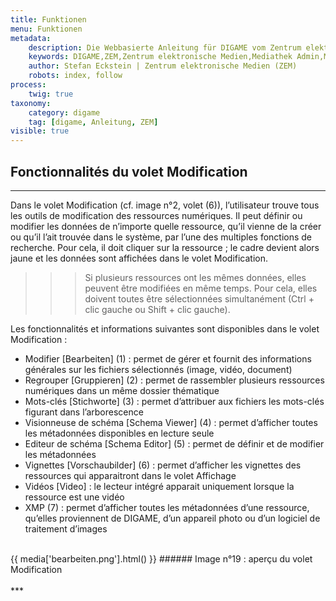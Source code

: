 ```yaml
---
title: Funktionen
menu: Funktionen
metadata:
    description: Die Webbasierte Anleitung für DIGAME vom Zentrum elektronische Medien ZEM.
    keywords: DIGAME,ZEM,Zentrum elektronische Medien,Mediathek Admin,Mediathek,Bilddatenbank,Bildverwaltung,Bundesverwaltung,Eidgenossenschaft,Schweizerische Eidgenossenschaft,VBS,Bundesamt für Verteidigung, Bevölkerungsschutz und Sport
    author: Stefan Eckstein | Zentrum elektronische Medien (ZEM)
    robots: index, follow
process:
	twig: true
taxonomy:
    category: digame
    tag: [digame, Anleitung, ZEM]
visible: true
---
```



## Fonctionnalités du volet Modification
***
Dans le volet Modification (cf. image n°2, volet (6)), l’utilisateur trouve tous les outils de modification des ressources numériques. 
Il peut définir ou modifier les données de n’importe quelle ressource, qu’il vienne de la créer ou qu’il l’ait trouvée dans le système, par l’une des multiples fonctions de recherche. Pour cela, il doit cliquer sur la ressource ; le cadre devient alors jaune et les données sont affichées dans le volet Modification.

>>> Si plusieurs ressources ont les mêmes données, elles peuvent être modifiées en même temps. Pour cela, elles doivent toutes être sélectionnées simultanément (Ctrl + clic gauche ou Shift + clic gauche).

Les fonctionnalités et informations suivantes sont disponibles dans le volet Modification :

- Modifier [Bearbeiten] (1) : permet de gérer et fournit des informations générales sur les fichiers sélectionnés (image, vidéo, document)
- Regrouper [Gruppieren] (2) : permet de rassembler plusieurs ressources numériques dans un même dossier thématique
- Mots-clés [Stichworte] (3) : permet d’attribuer aux fichiers les mots-clés figurant dans l’arborescence
- Visionneuse de schéma [Schema Viewer] (4) : permet d’afficher toutes les métadonnées disponibles en lecture seule
- Editeur de schéma [Schema Editor] (5) : permet de définir et de modifier les métadonnées
- Vignettes [Vorschaubilder] (6) : permet d’afficher les vignettes des ressources qui apparaitront dans le volet Affichage
- Vidéos [Video] : le lecteur intégré apparait uniquement lorsque la ressource est une vidéo
- XMP (7) : permet d’afficher toutes les métadonnées d’une ressource, qu’elles proviennent de DIGAME, d’un appareil photo ou d’un logiciel de traitement d’images


<br>
{{ media['bearbeiten.png'].html() }}
###### Image n°19 : aperçu du volet Modification
<br>

<br>
***

